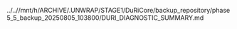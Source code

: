 ../..//mnt/h/ARCHIVE/.UNWRAP/STAGE1/DuRiCore/backup_repository/phase5_5_backup_20250805_103800/DURI_DIAGNOSTIC_SUMMARY.md